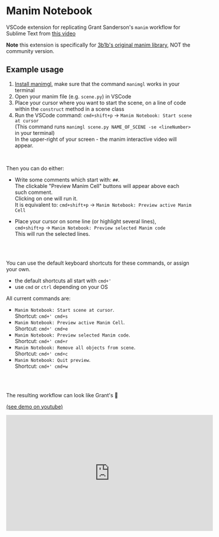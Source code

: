 # Manim Notebook

VSCode extension for replicating Grant Sanderson's `manim` workflow for Sublime Text from [this video](https://www.youtube.com/watch?v=rbu7Zu5X1zI)

**Note** this extension is specifically for [3b1b's original manim library](https://github.com/3b1b/manim), NOT the community version.

## Example usage

1. [Install manimgl](https://3b1b.github.io/manim/getting_started/installation.html), make sure that the command `manimgl` works in your terminal
2. Open your manim file (e.g. `scene.py`) in VSCode
3. Place your cursor where you want to start the scene, on a line of code within the `construct` method in a scene class
4. Run the VSCode command: `cmd+shift+p` -> `Manim Notebook: Start scene at cursor`  
    (This command runs `manimgl scene.py NAME_OF_SCENE -se <lineNumber>` in your terminal)  
    In the upper-right of your screen - the manim interactive video will appear.

<br />

Then you can do either:

- Write some comments which start with: `##`.  
    The clickable "Preview Manim Cell" buttons will appear above each such comment.  
    Clicking on one will run it.  
    It is equivalent to: `cmd+shift+p` -> `Manim Notebook: Preview active Manim Cell`

- Place your cursor on some line (or highlight several lines),  
    `cmd+shift+p` -> `Manim Notebook: Preview selected Manim code`  
    This will run the selected lines.


<br /><br />

You can use the default keyboard shortcuts for these commands, or assign your own.  

- the default shortcuts all start with `cmd+'`
- use `cmd` or `ctrl` depending on your OS

All current commands are:

- `Manim Notebook: Start scene at cursor`.  
    Shortcut: `cmd+' cmd+s`
- `Manim Notebook: Preview active Manim Cell`.  
    Shortcut: `cmd+' cmd+e`
- `Manim Notebook: Preview selected Manim code`.  
    Shortcut: `cmd+' cmd+r`
- `Manim Notebook: Remove all objects from scene`.  
    Shortcut: `cmd+' cmd+c`
- `Manim Notebook: Quit preview`.  
    Shortcut: `cmd+' cmd+w`



<br /><br />

The resulting workflow can look like Grant's 🥳

[(see demo on youtube)](https://www.youtube.com/watch?v=VaNHlFh0r5E)

<iframe width="560" height="315" src="https://www.youtube.com/embed/VaNHlFh0r5E?si=ClVdBSI1k_-mzKFr" title="YouTube video player" frameborder="0" allow="accelerometer; autoplay; clipboard-write; encrypted-media; gyroscope; picture-in-picture; web-share" referrerpolicy="strict-origin-when-cross-origin" allowfullscreen></iframe>


